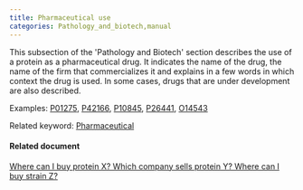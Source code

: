 ```yaml
---
title: Pharmaceutical use
categories: Pathology_and_biotech,manual
---
```


This subsection of the 'Pathology and Biotech' section describes the use of a protein as a pharmaceutical drug. It indicates the name of the drug, the name of the firm that commercializes it and explains in a few words in which context the drug is used. In some cases, drugs that are under development are also described.

Examples: [P01275](https://www.uniprot.org/uniprotkb/P01275#pathology%5Fand%5Fbiotech), [P42166](https://www.uniprot.org/uniprotkb/P42166#pathology%5Fand%5Fbiotech), [P10845](https://www.uniprot.org/uniprotkb/P10845#pathology%5Fand%5Fbiotech), [P26441](https://www.uniprot.org/uniprotkb/P26441#pathology%5Fand%5Fbiotech), [O14543](https://www.uniprot.org/uniprotkb/O14543#pathology%5Fand%5Fbiotech)

Related keyword: [Pharmaceutical](https://www.uniprot.org/keywords/582)

#### Related document

[Where can I buy protein X? Which company sells protein Y? Where can I buy strain Z?](https://www.uniprot.org/help/where%5Fto%5Fbuy)
